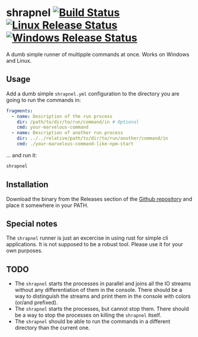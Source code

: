 # shrapnel [![Build Status][build-badge]][build-url] [![Linux Release Status][release-linux-badge]][release-url] [![Windows Release Status][release-windows-badge]][release-url]

[build-url]: https://github.com/aeldar/shrapnel/actions
[release-url]: https://github.com/aeldar/shrapnel/releases
[build-badge]: https://github.com/aeldar/shrapnel/workflows/build/badge.svg
[release-linux-badge]: https://github.com/aeldar/shrapnel/workflows/release%20(linux)/badge.svg
[release-windows-badge]: https://github.com/aeldar/shrapnel/workflows/release%20(windows)/badge.svg

A dumb simple runner of multipple commands at once. Works on Windows and Linux.

## Usage

Add a dumb simple `shrapnel.yml` configuration to the directory you are going to run the commands in:

```yaml
fragments:
  - name: Description of the run process
    dir: /path/to/dir/to/run/command/in # Optional
    cmd: your-marvelous-command
  - name: Description of another run process
    dir: ../../relative/path/to/dir/to/run/another/command/in
    cmd: ./your-marvelous-command-like-npm-start
```

... and run it:

```bash
shrapnel
```

## Installation

Download the binary from the Releases section of the [Github repository](releases) and place it somewhere in your PATH.

## Special notes

The `shrapnel` runner is just an excercise in using rust for simple cli applications. It is not supposed to be a robust tool. Please use it for your own purposes.

## TODO

- The `shrapnel` starts the processes in parallel and joins all the IO streams without any differentiation of them in the console. There should be a way to distinguish the streams and print them in the console with colors (or/and prefixed).
- The `shrapnel` starts the processes, but cannot stop them. There should be a way to stop the processes on killing the `shrapnel` itself.
- The `shrapnel` should be able to run the commands in a different directory than the current one.
